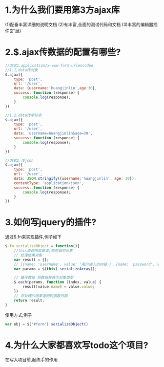 # 1.为什么我们要用第3方ajax库
(1)配备丰富详细的说明文档
(2)有丰富,全面的测试代码和文档
(3)丰富的编辑器插件(扩展)

# 2.$.ajax传数据的配置有哪些?
```javascript
//方式1.application/x-www-form-urlencoded
//1.1,data传对象
$.ajax({
    type: 'post',
    url: '/user',
    data: {username:'huangjinlin',age:30},
    success: function (response) {
        console.log(response);
    }
})

//1.2,data传字符串
$.ajax({
    type: 'post',
    url: '/user',
    data: 'username=huangjinlin&age=30',
    success: function (response) {
        console.log(response);
    }
})

//方式2.传json
$.ajax({
    type: 'post',
    url: '/user',
    data: JSON.stringify({username:'huangjinlin', age: 30}),
    contentType: 'application/json',
    success: function (response) {
        console.log(response);
    }
})	
```

# 3.如何写jquery的插件?
通过$.fn来实现插件,例子如下
```javascript
$.fn.serializeObject = function(){
    //this谁调用就是谁,指向调用元素
    // 处理结果对象
    var result = {};
    // [{name: 'username', value: '用户输入的内容'}, {name: 'password', value: '123456'}]
    var params = $(this).serializeArray();

    // 循环数组 将数组转换为对象类型
    $.each(params, function (index, value) {
        result[value.name] = value.value;
    })
    // 将处理的结果返回到函数外部
    return result;			
}
```
使用方式,例子
```javascript
var obj = $('#form').serializeObject()
```

# 4.为什么大家都喜欢写todo这个项目?
在写大项目前,起练手的作用
